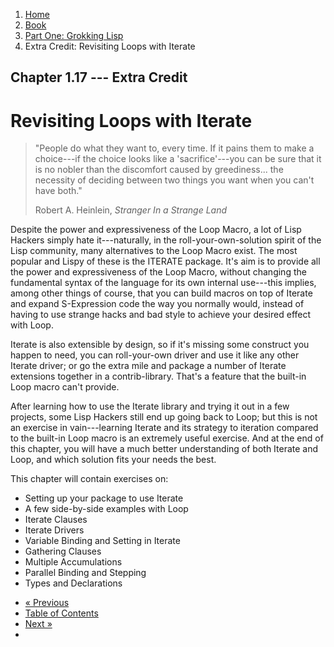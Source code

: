 <ol class="breadcrumb">
  <li><a href="/">Home</a></li>
  <li><a href="/book/">Book</a></li>
  <li><a href="/book/1-0-0-overview/">Part One: Grokking Lisp</a></li>
  <li class="active">Extra Credit: Revisiting Loops with Iterate</li>
</ol>

## Chapter 1.17 --- Extra Credit

# Revisiting Loops with Iterate

> "People do what they want to, every time.  If it pains them to make a choice---if the choice looks like a 'sacrifice'---you can be sure that it is no nobler than the discomfort caused by greediness... the necessity of deciding between two things you want when you can't have both."
> <footer>Robert A. Heinlein, <em>Stranger In a Strange Land</em></footer>

Despite the power and expressiveness of the Loop Macro, a lot of Lisp Hackers simply hate it---naturally, in the roll-your-own-solution spirit of the Lisp community, many alternatives to the Loop Macro exist.  The most popular and Lispy of these is the ITERATE package.  It's aim is to provide all the power and expressiveness of the Loop Macro, without changing the fundamental syntax of the language for its own internal use---this implies, among other things of course, that you can build macros on top of Iterate and expand S-Expression code the way you normally would, instead of having to use strange hacks and bad style to achieve your desired effect with Loop.

Iterate is also extensible by design, so if it's missing some construct you happen to need, you can roll-your-own driver and use it like any other Iterate driver; or go the extra mile and package a number of Iterate extensions together in a contrib-library.  That's a feature that the built-in Loop macro can't provide.

After learning how to use the Iterate library and trying it out in a few projects, some Lisp Hackers still end up going back to Loop; but this is not an exercise in vain---learning Iterate and its strategy to iteration compared to the built-in Loop macro is an extremely useful exercise.  And at the end of this chapter, you will have a much better understanding of both Iterate and Loop, and which solution fits your needs the best.

This chapter will contain exercises on:

* Setting up your package to use Iterate
* A few side-by-side examples with Loop
* Iterate Clauses
* Iterate Drivers
* Variable Binding and Setting in Iterate
* Gathering Clauses
* Multiple Accumulations
* Parallel Binding and Stepping
* Types and Declarations

<ul class="pager">
  <li class="previous"><a href="/book/1-16-0-map-loop/">&laquo; Previous</a></li>
  <li><a href="/book/">Table of Contents</a></li>
  <li class="next"><a href="/book/1-18-0-format/">Next &raquo;</a><li>
</ul>
